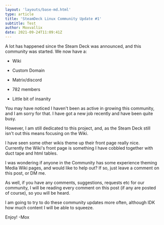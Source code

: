 ```yaml
---
layout: 'layouts/base-md.html'
type: article
title: 'SteamDeck Linux Community Update #1'
subtitle: Test
author: Moxvallix
date: 2021-09-24T11:09:41Z
---
```

A lot has happened since the Steam Deck was announced, and this community was started. We now have a:

- Wiki

- Custom Domain

- Matrix/discord

- 782 members

- Little bit of insanity

You may have noticed I haven't been as active in growing this community, and I am sorry for that. I have got a new job recently and have been quite busy.

However, I am still dedicated to this project, and, as the Steam Deck still isn't out this means focusing on the Wiki.

I have seen some other wikis theme up their front page really nice. Currently the Wiki's front page is something I have cobbled together with duct tape and html tables.

I was wondering if anyone in the Community has some experience theming Media Wiki pages, and would like to help out? If so, just leave a comment on this post, or DM me.

As well, if you have any comments, suggestions, requests etc for our community, I will be reading every comment on this post (if any are posted of course), so you will be heard.

I am going to try to do these community updates more often, although IDK how much content I will be able to squeeze.

Enjoy! -Mox